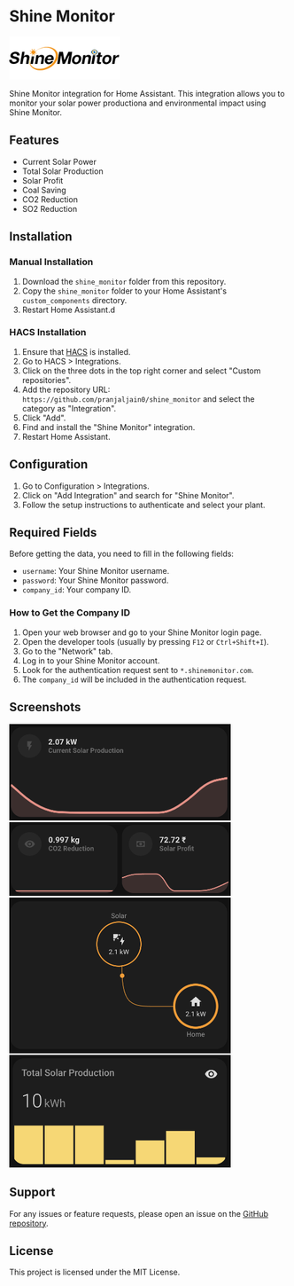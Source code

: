 # Shine Monitor

<img src="custom_components/shine_monitor/logo.png" alt="Shine Monitor Logo" width="200"/>

Shine Monitor integration for Home Assistant. This integration allows you to monitor your solar power productiona and environmental impact using Shine Monitor.

## Features

- Current Solar Power
- Total Solar Production
- Solar Profit
- Coal Saving
- CO2 Reduction
- SO2 Reduction

## Installation

### Manual Installation

1. Download the `shine_monitor` folder from this repository.
2. Copy the `shine_monitor` folder to your Home Assistant's `custom_components` directory.
3. Restart Home Assistant.d

### HACS Installation

1. Ensure that [HACS](https://hacs.xyz/) is installed.
2. Go to HACS > Integrations.
3. Click on the three dots in the top right corner and select "Custom repositories".
4. Add the repository URL: `https://github.com/pranjaljain0/shine_monitor` and select the category as "Integration".
5. Click "Add".
6. Find and install the "Shine Monitor" integration.
7. Restart Home Assistant.

## Configuration

1. Go to Configuration > Integrations.
2. Click on "Add Integration" and search for "Shine Monitor".
3. Follow the setup instructions to authenticate and select your plant.

## Required Fields

Before getting the data, you need to fill in the following fields:

- `username`: Your Shine Monitor username.
- `password`: Your Shine Monitor password.
- `company_id`: Your company ID.

### How to Get the Company ID

1. Open your web browser and go to your Shine Monitor login page.
2. Open the developer tools (usually by pressing `F12` or `Ctrl+Shift+I`).
3. Go to the "Network" tab.
4. Log in to your Shine Monitor account.
5. Look for the authentication request sent to `*.shinemonitor.com`.
6. The `company_id` will be included in the authentication request.

## Screenshots

<img src="screenshots/1.png" alt="Screenshot 1" width="400"/>
<img src="screenshots/2.png" alt="Screenshot 2" width="400"/>
<img src="screenshots/3.png" alt="Screenshot 3" width="400"/>
<img src="screenshots/4.png" alt="Screenshot 4" width="400"/>

## Support

For any issues or feature requests, please open an issue on the [GitHub repository](https://github.com/pranjaljain0/shine_monitor/issues).

## License

This project is licensed under the MIT License.

